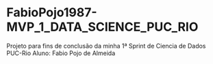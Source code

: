 # FabioPojo1987-MVP_1_DATA_SCIENCE_PUC_RIO
Projeto para fins de conclusão da minha 1ª Sprint de Ciencia de Dados PUC-Rio
Aluno: Fabio Pojo de Almeida
